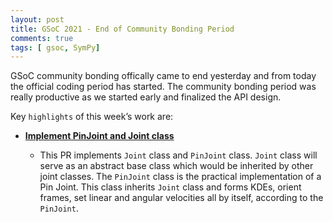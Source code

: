 ```yaml
---
layout: post
title: GSoC 2021 - End of Community Bonding Period
comments: true
tags: [ gsoc, SymPy]
---
```


GSoC community bonding offically came to end yesterday and from today the official coding period has started.
The community bonding period was really productive as we started early and finalized the API design.

Key `highlights` of this week’s work are:

* **[Implement PinJoint and Joint class](https://github.com/sympy/sympy/pull/21564)**

  * This PR implements `Joint` class and `PinJoint` class.
    `Joint` class will serve as an abstract base class which would be inherited by other
    joint classes.
    The `PinJoint` class is the practical implementation of a Pin Joint. This class inherits
    `Joint` class and forms KDEs, orient frames, set linear and angular velocities all by itself,
    according to the `PinJoint`.
<br><br>
